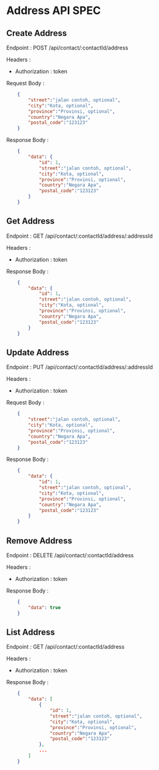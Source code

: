 # Address API SPEC

## Create Address
Endpoint : POST /api/contact/:contactId/address

Headers : 
- Authorization : token

Request Body : 
```json
    {
        "street":"jalan contoh, optional",
        "city":"Kota, optional",
        "province":"Provinsi, optional",
        "country":"Negara Apa",
        "postal_code":"123123"
    }
```

Response Body : 
```json
    {
        "data": {
            "id": 1,
            "street":"jalan contoh, optional",
            "city":"Kota, optional",
            "province":"Provinsi, optional",
            "country":"Negara Apa",
            "postal_code":"123123"
        }
    }
```

## Get Address

Endpoint : GET /api/contact/:contactId/address/:addressId

Headers : 
- Authorization : token

Response Body : 
```json
    {
        "data": {
            "id": 1,
            "street":"jalan contoh, optional",
            "city":"Kota, optional",
            "province":"Provinsi, optional",
            "country":"Negara Apa",
            "postal_code":"123123"
        }
    }
```

## Update Address 

Endpoint : PUT /api/contact/:contactId/address/:addressId

Headers : 
- Authorization : token

Request Body : 
```json
    {
        "street":"jalan contoh, optional",
        "city":"Kota, optional",
        "province":"Provinsi, optional",
        "country":"Negara Apa",
        "postal_code":"123123"
    }
```

Response Body : 
```json
    {
        "data": {
            "id": 1,
            "street":"jalan contoh, optional",
            "city":"Kota, optional",
            "province":"Provinsi, optional",
            "country":"Negara Apa",
            "postal_code":"123123"
        }
    }
```

## Remove Address

Endpoint : DELETE /api/contact/:contactId/address

Headers : 
- Authorization : token

Response Body : 
```json
    {
        "data": true
    }
```

## List Address

Endpoint : GET /api/contact/:contactId/address

Headers : 
- Authorization : token

Response Body : 
```json
    {
        "data": [
            {
                "id": 1,
                "street":"jalan contoh, optional",
                "city":"Kota, optional",
                "province":"Provinsi, optional",
                "country":"Negara Apa",
                "postal_code":"123123"
            },
            ...
        ]
    }
```

